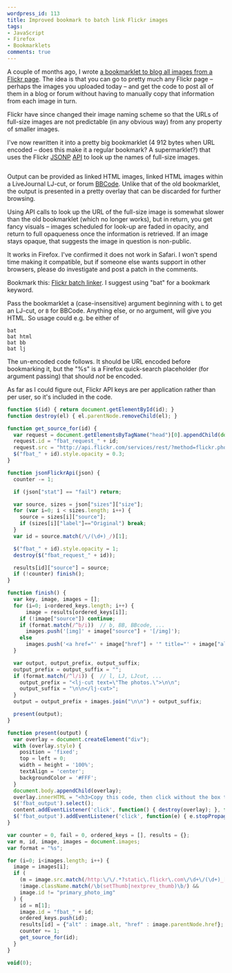 ```yaml
---
wordpress_id: 113
title: Improved bookmark to batch link Flickr images
tags:
- JavaScript
- Firefox
- Bookmarklets
comments: true
---
```

A couple of months ago, I wrote <a href="/2006/09/bookmarklet-to-blog-all-images-from-a-flickr-page/">a bookmarklet to blog all images from a Flickr page</a>. The idea is that you can go to pretty much any Flickr page &ndash; perhaps the images you uploaded today &ndash; and get the code to post all of them in a blog or forum without having to manually copy that information from each image in turn.

Flickr have since changed their image naming scheme so that the URLs of full-size images are not predictable (in any obvious way) from any property of smaller images.

I've now rewritten it into a pretty big bookmarklet (4 912 bytes when URL encoded &ndash; does this make it a regular bookmark? A supermarklet?) that uses the Flickr <a href="http://bob.pythonmac.org/archives/2005/12/05/remote-json-jsonp/">JSONP</a> <a href="http://www.flickr.com/services/api/">API</a> to look up the names of full-size images.

<p class="center"><img src="/uploads/bookmarklet-fbat.png" alt="" /></p>

Output can be provided as linked HTML images, linked HTML images within a LiveJournal LJ-cut, or forum <a href="http://en.wikipedia.org/wiki/BBCode">BBCode</a>. Unlike that of the old bookmarklet, the output is presented in a pretty overlay that can be discarded for further browsing.

Using API calls to look up the URL of the full-size image is somewhat slower than the old bookmarklet (which no longer works), but in return, you get fancy visuals &ndash; images scheduled for look-up are faded in opacity, and return to full opaqueness once the information is retrieved. If an image stays opaque, that suggests the image in question is non-public.

<!--more-->

It works in Firefox. I've confirmed it does not work in Safari. I won't spend time making it compatible, but if someone else wants support in other browsers, please do investigate and post a patch in the comments.

Bookmark this: <a href="javascript:function%20%24%28id%29%20%7B%20return%20document.getElementById%28id%29%3B%20%7D%0Afunction%20destroy%28el%29%20%7B%20el.parentNode.removeChild%28el%29%3B%20%7D%0A%0Afunction%20get_source_for%28id%29%20%7B%0A%09var%20request%20%3D%20document.getElementsByTagName%28%22head%22%29%5B0%5D.appendChild%28document.createElement%28%22script%22%29%29%3B%0A%09request.id%20%3D%20%22fbat_request_%22%20%2B%20id%3B%0A%09request.src%20%3D%20%22http%3A%2F%2Fapi.flickr.com%2Fservices%2Frest%2F%3Fmethod%3Dflickr.photos.getSizes%26format%3Djson%26api_key%3D58b74bb27f70254a67c34ed95710bc12%26photo_id%3D%22%20%2B%20id%3B%0A%09%24%28%22fbat_%22%20%2B%20id%29.style.opacity%20%3D%200.3%3B%0A%7D%0A%0Afunction%20jsonFlickrApi%28json%29%20%7B%0A%09counter%20-%3D%201%3B%0A%09%0A%09if%20%28json%5B%22stat%22%5D%20%3D%3D%20%22fail%22%29%20return%3B%0A%09%0A%09var%20source%2C%20sizes%20%3D%20json%5B%22sizes%22%5D%5B%22size%22%5D%3B%0A%09for%20%28var%20i%3D0%3B%20i%20%3C%20sizes.length%3B%20i%2B%2B%29%20%7B%0A%09%09source%20%3D%20sizes%5Bi%5D%5B%22source%22%5D%3B%0A%09%09if%20%28sizes%5Bi%5D%5B%22label%22%5D%3D%3D%22Original%22%29%20break%3B%0A%09%7D%0A%09var%20id%20%3D%20source.match%28%2F%5C%2F%28%5Cd%2B%29_%2F%29%5B1%5D%3B%0A%0A%09%24%28%22fbat_%22%20%2B%20id%29.style.opacity%20%3D%201%3B%0A%09destroy%28%24%28%22fbat_request_%22%20%2B%20id%29%29%3B%0A%09%0A%09results%5Bid%5D%5B%22source%22%5D%20%3D%20source%3B%0A%09if%20%28%21counter%29%20finish%28%29%3B%0A%7D%0A%0Afunction%20finish%28%29%20%7B%0A%09var%20key%2C%20image%2C%20images%20%3D%20%5B%5D%3B%0A%09for%20%28i%3D0%3B%20i%3Cordered_keys.length%3B%20i%2B%2B%29%20%7B%0A%20%20%20%20%09image%20%3D%20results%5Bordered_keys%5Bi%5D%5D%3B%0A%09%09if%20%28%21image%5B%22source%22%5D%29%20continue%3B%0A%09%09if%20%28format.match%28%2F%5Eb%2Fi%29%29%20%20%2F%2F%20b%2C%20BB%2C%20BBcode%2C%20...%0A%09%09%09images.push%28%27%5Bimg%5D%27%20%2B%20image%5B%22source%22%5D%20%2B%20%27%5B%2Fimg%5D%27%29%3B%0A%09%09else%0A%09%09%09images.push%28%27%3Ca%20href%3D%22%27%20%2B%20image%5B%22href%22%5D%20%2B%20%27%22%20title%3D%22%27%20%2B%20image%5B%22alt%22%5D%20%2B%20%27%22%3E%3Cimg%20src%3D%22%27%20%2B%20image%5B%22source%22%5D%20%2B%20%27%22%20alt%3D%22%27%2B%20image%5B%22alt%22%5D%20%2B%27%22%20%2F%3E%3C%2Fa%3E%27%29%3B%0A%09%7D%0A%09%0A%09var%20output%2C%20output_prefix%2C%20output_suffix%3B%0A%09output_prefix%20%3D%20output_suffix%20%3D%20%22%22%3B%0A%09if%20%28format.match%28%2F%5El%2Fi%29%29%20%7B%20%20%2F%2F%20l%2C%20LJ%2C%20LJcut%2C%20...%0A%09%09output_prefix%20%3D%20%22%3Clj-cut%20text%3D%5C%22The%20photos.%5C%22%3E%5Cn%5Cn%22%3B%0A%09%09output_suffix%20%3D%20%22%5Cn%5Cn%3C%2Flj-cut%3E%22%3B%0A%09%7D%0A%09output%20%3D%20output_prefix%20%2B%20images.join%28%22%5Cn%5Cn%22%29%20%2B%20output_suffix%3B%0A%09%0A%09present%28output%29%3B%0A%7D%0A%0Afunction%20present%28output%29%20%7B%0A%09var%20overlay%20%3D%20document.createElement%28%22div%22%29%3B%0A%09with%20%28overlay.style%29%20%7B%0A%09%09position%20%3D%20%27fixed%27%3B%0A%09%09top%20%3D%20left%20%3D%200%3B%0A%09%09width%20%3D%20height%20%3D%20%27100%25%27%3B%0A%09%09textAlign%20%3D%20%27center%27%3B%0A%09%09backgroundColor%20%3D%20%27%23FFF%27%3B%0A%09%7D%0A%09document.body.appendChild%28overlay%29%3B%0A%09overlay.innerHTML%20%3D%20%22%3Ch3%3ECopy%20this%20code%2C%20then%20click%20without%20the%20box%20to%20discard.%3C%2Fh3%3E%3Ctextarea%20style%3D%27width%3A90%25%3Bheight%3A80%25%3Bborder%3A1px%20solid%20%23000%3Bbackground%3A%23FEFEFE%3Bpadding%3A1em%3B%27%20id%3D%27fbat_output%27%3E%22%20%2B%20output%20%2B%20%22%3C%2Ftextarea%3E%22%3B%0A%09%24%28%27fbat_output%27%29.select%28%29%3B%0A%09content.addEventListener%28%27click%27%2C%20function%28%29%20%7B%20destroy%28overlay%29%3B%20%7D%2C%20false%29%3B%0A%09%24%28%27fbat_output%27%29.addEventListener%28%27click%27%2C%20function%28e%29%20%7B%20e.stopPropagation%28%29%3B%20%7D%2C%20false%29%3B%0A%7D%0A%0Avar%20counter%20%3D%200%2C%20fail%20%3D%200%2C%20ordered_keys%20%3D%20%5B%5D%2C%20results%20%3D%20%7B%7D%3B%0Avar%20m%2C%20id%2C%20image%2C%20images%20%3D%20document.images%3B%0Avar%20format%20%3D%20%22%s%22%3B%0A%0Afor%20%28i%3D0%3B%20i%3Cimages.length%3B%20i%2B%2B%29%20%7B%0A%09image%20%3D%20images%5Bi%5D%3B%0A%09if%20%28%0A%09%09%28m%20%3D%20image.src.match%28%2Fhttp%3A%5C%2F%5C%2F.%2A%3Fstatic%5C.flickr%5C.com%5C%2F%5Cd%2B%5C%2F%28%5Cd%2B%29_%5Ba-z%5Cd%5D%2B%28%3F%3A_%5Ba-z%5D%29%3F%5C.jpg%2F%29%29%20%26%26%0A%09%09%21image.className.match%28%2F%5Cb%28setThumb%7Cnextprev_thumb%29%5Cb%2F%29%20%26%26%0A%09%09image.id%20%21%3D%20%22primary_photo_img%22%0A%09%29%20%7B%0A%09%09id%20%3D%20m%5B1%5D%3B%0A%09%09image.id%20%3D%20%22fbat_%22%20%2B%20id%3B%0A%09%09ordered_keys.push%28id%29%3B%0A%09%09results%5Bid%5D%20%3D%20%7B%22alt%22%20%3A%20image.alt%2C%20%22href%22%20%3A%20image.parentNode.href%7D%3B%0A%09%09counter%20%2B%3D%201%3B%0A%09%09get_source_for%28id%29%3B%0A%09%7D%0A%7D%0A%0Avoid%280%29%3B">Flickr batch linker</a>. I suggest using "bat" for a bookmark keyword.

Pass the bookmarklet a (case-insensitive) argument beginning with <code>L</code> to get an LJ-cut, or <code>B</code> for BBCode. Anything else, or no argument, will give you HTML. So usage could e.g. be either of

    bat
    bat html
    bat bb
    bat lj

The un-encoded code follows. It should be URL encoded before bookmarking it, but the "%s" is a Firefox quick-search placeholder (for argument passing) that should <em>not</em> be encoded.

As far as I could figure out, Flickr API keys are per application rather than per user, so it's included in the code.

``` javascript
function $(id) { return document.getElementById(id); }
function destroy(el) { el.parentNode.removeChild(el); }

function get_source_for(id) {
  var request = document.getElementsByTagName("head")[0].appendChild(document.createElement("script"));
  request.id = "fbat_request_" + id;
  request.src = "http://api.flickr.com/services/rest/?method=flickr.photos.getSizes&format=json&api_key=58b74bb27f70254a67c34ed95710bc12&photo_id=" + id;
  $("fbat_" + id).style.opacity = 0.3;
}

function jsonFlickrApi(json) {
  counter -= 1;

  if (json["stat"] == "fail") return;

  var source, sizes = json["sizes"]["size"];
  for (var i=0; i < sizes.length; i++) {
    source = sizes[i]["source"];
    if (sizes[i]["label"]=="Original") break;
  }
  var id = source.match(/\/(\d+)_/)[1];

  $("fbat_" + id).style.opacity = 1;
  destroy($("fbat_request_" + id));

  results[id]["source"] = source;
  if (!counter) finish();
}

function finish() {
  var key, image, images = [];
  for (i=0; i<ordered_keys.length; i++) {
      image = results[ordered_keys[i]];
    if (!image["source"]) continue;
    if (format.match(/^b/i))  // b, BB, BBcode, ...
      images.push('[img]' + image["source"] + '[/img]');
    else
      images.push('<a href="' + image["href"] + '" title="' + image["alt"] + '"><img src="' + image["source"] + '" alt="'+ image["alt"] +'" /></a>');
  }

  var output, output_prefix, output_suffix;
  output_prefix = output_suffix = "";
  if (format.match(/^l/i)) {  // l, LJ, LJcut, ...
    output_prefix = "<lj-cut text=\"The photos.\">\n\n";
    output_suffix = "\n\n</lj-cut>";
  }
  output = output_prefix + images.join("\n\n") + output_suffix;

  present(output);
}

function present(output) {
  var overlay = document.createElement("div");
  with (overlay.style) {
    position = 'fixed';
    top = left = 0;
    width = height = '100%';
    textAlign = 'center';
    backgroundColor = '#FFF';
  }
  document.body.appendChild(overlay);
  overlay.innerHTML = "<h3>Copy this code, then click without the box to discard.</h3><textarea style='width:90%;height:80%;border:1px solid #000;background:#FEFEFE;padding:1em;' id='fbat_output'>" + output + "</textarea>";
  $('fbat_output').select();
  content.addEventListener('click', function() { destroy(overlay); }, false);
  $('fbat_output').addEventListener('click', function(e) { e.stopPropagation(); }, false);
}

var counter = 0, fail = 0, ordered_keys = [], results = {};
var m, id, image, images = document.images;
var format = "%s";

for (i=0; i<images.length; i++) {
  image = images[i];
  if (
    (m = image.src.match(/http:\/\/.*?static\.flickr\.com\/\d+\/(\d+)_[a-z\d]+(?:_[a-z])?\.jpg/)) &&
    !image.className.match(/\b(setThumb|nextprev_thumb)\b/) &&
    image.id != "primary_photo_img"
  ) {
    id = m[1];
    image.id = "fbat_" + id;
    ordered_keys.push(id);
    results[id] = {"alt" : image.alt, "href" : image.parentNode.href};
    counter += 1;
    get_source_for(id);
  }
}

void(0);
```
